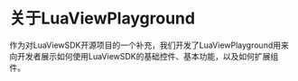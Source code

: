 # 关于LuaViewPlayground

作为对LuaViewSDK开源项目的一个补充，我们开发了LuaViewPlayground用来向开发者展示如何使用LuaViewSDK的基础控件、基本功能，以及如何扩展组件。